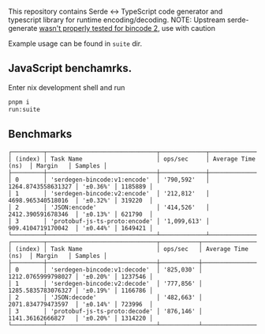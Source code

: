 This repository contains Serde <-> TypeScript code generator and typescript library for runtime encoding/decoding.
NOTE: Upstream serde-generate [wasn't properly tested for bincode 2](https://github.com/zefchain/serde-reflection/issues/69), use with caution

Example usage can be found in `suite` dir.

## JavaScript benchamrks.
Enter nix development shell and run
```sh
pnpm i
run:suite
```

## Benchmarks
```
┌─────────┬───────────────────────────────┬─────────────┬────────────────────┬──────────┬─────────┐
│ (index) │ Task Name                     │ ops/sec     │ Average Time (ns)  │ Margin   │ Samples │
├─────────┼───────────────────────────────┼─────────────┼────────────────────┼──────────┼─────────┤
│ 0       │ 'serdegen-bincode:v1:encode'  │ '790,592'   │ 1264.8743558631327 │ '±0.36%' │ 1185889 │
│ 1       │ 'serdegen-bincode:v2:encode'  │ '212,812'   │ 4698.965340518016  │ '±0.32%' │ 319220  │
│ 2       │ 'JSON:encode'                 │ '414,526'   │ 2412.390591678346  │ '±0.13%' │ 621790  │
│ 3       │ 'protobuf-js-ts-proto:encode' │ '1,099,613' │ 909.4104719170042  │ '±0.44%' │ 1649421 │
└─────────┴───────────────────────────────┴─────────────┴────────────────────┴──────────┴─────────┘
┌─────────┬───────────────────────────────┬───────────┬────────────────────┬──────────┬─────────┐
│ (index) │ Task Name                     │ ops/sec   │ Average Time (ns)  │ Margin   │ Samples │
├─────────┼───────────────────────────────┼───────────┼────────────────────┼──────────┼─────────┤
│ 0       │ 'serdegen-bincode:v1:decode'  │ '825,030' │ 1212.0765999798027 │ '±0.20%' │ 1237546 │
│ 1       │ 'serdegen-bincode:v2:decode'  │ '777,856' │ 1285.5835783076327 │ '±0.19%' │ 1166786 │
│ 2       │ 'JSON:decode'                 │ '482,663' │ 2071.834779473597  │ '±0.14%' │ 723996  │
│ 3       │ 'protobuf-js-ts-proto:decode' │ '876,146' │ 1141.36162666827   │ '±0.20%' │ 1314220 │
└─────────┴───────────────────────────────┴───────────┴────────────────────┴──────────┴─────────┘
```
